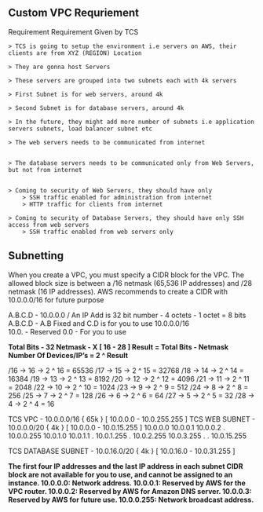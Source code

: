 ## Custom VPC Requriement
Requirement
Requirement Given by TCS

	> TCS is going to setup the environment i.e servers on AWS, their clients are from XYZ (REGION) Location

	> They are gonna host Servers

	> These servers are grouped into two subnets each with 4k servers

	> First Subnet is for web servers, around 4k

	> Second Subnet is for database servers, around 4k

	> In the future, they might add more number of subnets i.e application servers subnets, load balancer subnet etc

	> The web servers needs to be communicated from internet


	> The database servers needs to be communicated only from Web Servers, but not from internet


	> Coming to security of Web Servers, they should have only 
		> SSH traffic enabled for administration from internet
		> HTTP traffic for clients from internet

	> Coming to security of Database Servers, they should have only SSH access from web servers
		> SSH traffic enabled from web servers only

## Subnetting

When you create a VPC, you must specify a CIDR block for the VPC.
The allowed block size is between a /16 netmask (65,536 IP addresses) and /28 netmask (16 IP addresses).
AWS recommends to create a CIDR with 10.0.0.0/16 for future purpose

A.B.C.D - 10.0.0.0 / An IP Add is 32 bit number - 4 octets - 1 octet = 8 bits
A.B.C.D - A.B Fixed and C.D is for you to use
10.0.0.0/16  
10.0. - Reserved 
0.0 - For you to use

**Total Bits - 32
Netmask - X [ 16 - 28 ]
Result = Total Bits - Netmask
Number Of Devices/IP’s = 2 ^ Result**

/16 → 16 → 2 ^ 16 = 65536
/17 → 15 → 2 ^ 15 = 32768
/18 → 14 → 2 ^ 14 = 16384
/19 → 13 → 2 ^ 13 = 8192
/20 → 12 → 2 ^ 12 = 4096
/21 → 11 → 2 ^ 11 = 2048
/22 → 10 → 2 ^ 10 = 1024
/23 → 9 → 2 ^ 9 = 512
/24 → 8 → 2 ^ 8 = 256
/25 → 7 → 2 ^ 7 = 128
/26 → 6 → 2 ^ 6 = 64
/27 → 5 → 2 ^ 5 = 32
/28 → 4 → 2 ^ 4 = 16






TCS VPC - 10.0.0.0/16 { 65k } [ 10.0.0.0 - 10.0.255.255 ]
TCS WEB SUBNET - 10.0.0.0/20 { 4k } [ 10.0.0.0 - 10.0.15.255 ]
10.0.0.0
10.0.0.1
10.0.0.2
.
10.0.0.255
10.0.1.0
10.0.1.1
.
10.0.1.255
.
10.0.2.255
10.0.3.255
.
.
10.0.15.255

TCS DATABASE SUBNET - 10.0.16.0/20 { 4k } [ 10.0.16.0 - 10.0.31.255 ]

**The first four IP addresses and the last IP address in each subnet CIDR block are not available for you to use, and cannot be assigned to an instance.
10.0.0.0: Network address.
10.0.0.1: Reserved by AWS for the VPC router.
10.0.0.2: Reserved by AWS for Amazon DNS server.
10.0.0.3: Reserved by AWS for future use.
10.0.0.255: Network broadcast address.**

